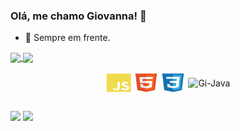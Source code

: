 ### Olá, me chamo Giovanna! 👋

- 🌱 Sempre em frente. 

<div>
<a href="https://github.com/Ginizu/github-readme-stats">
  <img height=170 align="center" src="https://github-readme-stats.vercel.app/api?username=Ginizu&show_icons=true&theme=dark" />
</a>
<a href="https://github.com/Ginizu/github-readme-stats">
  <img height=170 align="center" src="https://github-readme-stats.vercel.app/api/top-langs?username=Ginizu&layout=compact&show_icons=true&theme=dark" />
</a>
</div>

<div align="center" style="display: inline_block"><br>
  <img align="center" alt="Gi-Js" height="30" width="40" src="https://raw.githubusercontent.com/devicons/devicon/master/icons/javascript/javascript-plain.svg">
  <img align="center" alt="Gi-HTML" height="30" width="40" src="https://raw.githubusercontent.com/devicons/devicon/master/icons/html5/html5-original.svg">
  <img align="center" alt="Gi-CSS" height="30" width="40" src="https://raw.githubusercontent.com/devicons/devicon/master/icons/css3/css3-original.svg">
  <img align="center" alt="Gi-Java" height="30" width="40" src="https://cdn.jsdelivr.net/gh/devicons/devicon/icons/java/java-plain.svg">
</div>
  
  ##
 
<div> 
  <a href = "mailto:diniztorres.giovanna@gmail.com"><img src="https://img.shields.io/badge/-Gmail-%23333?style=for-the-badge&logo=gmail&logoColor=white" target="_blank"></a>
  <a href="https://www.linkedin.com/in/giovannadiniz-dev" target="_blank"><img src="https://img.shields.io/badge/-LinkedIn-%230077B5?style=for-the-badge&logo=linkedin&logoColor=white" target="_blank"></a> 
  
</div>
 
